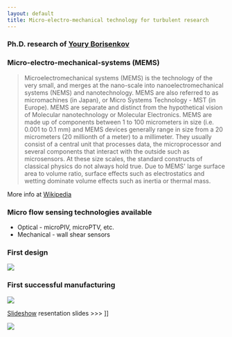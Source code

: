 ```yaml
---
layout: default
title: Micro-electro-mechanical technology for turbulent research
---
```


### Ph.D. research of [Youry Borisenkov] 


### Micro-electro-mechanical-systems (MEMS)


> Microelectromechanical systems (MEMS) is the technology of the very small, and merges at the nano-scale into nanoelectromechanical systems (NEMS) and nanotechnology. MEMS are also referred to as micromachines (in Japan), or Micro Systems Technology - MST (in Europe). MEMS are separate and distinct from the hypothetical vision of Molecular nanotechnology or Molecular Electronics. MEMS are made up of components between 1 to 100 micrometers in size (i.e. 0.001 to 0.1 mm) and MEMS devices generally range in size from a 20 micrometers (20 millionth of a meter) to a millimeter. They usually consist of a central unit that processes data, the microprocessor and several components that interact with the outside such as microsensors. At these size scales, the standard constructs of classical physics do not always hold true. Due to MEMS' large surface area to volume ratio, surface effects such as electrostatics and wetting dominate volume effects such as inertia or thermal mass.

More info at [Wikipedia](http://en.wikipedia.org/wiki/Microelectromechanical_systems)


### Micro flow sensing technologies available


* Optical - microPIV, microPTV, etc.
* Mechanical - wall shear sensors


### First design
![](http://lh3.ggpht.com/_Ehhk1abDUqc/Si4pfGKEbsI/AAAAAAAAGTo/oczLPcFe1B4/s400/Arkady%27s%20suggestion.jpg)


### First successful manufacturing

![](http://lh3.ggpht.com/_Ehhk1abDUqc/Si-t23UQz1I/AAAAAAAAGXI/Bs1EuRe8hJw/s400/new4.jpg)

[Slideshow](files/presentation.pdf) resentation slides >>> ]]


![](https://lh5.googleusercontent.com/-mWCPTnbqlrk/TfKL2F7-THI/AAAAAAAALWU/gcfHpSUpDYA/s400/P1010129.JPG)




[Youry Borisenkov]: /people/youryborisenkov




